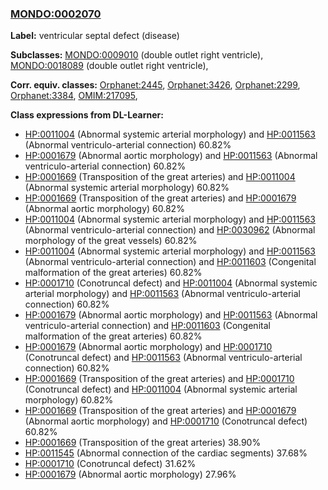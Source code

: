 
### [MONDO:0002070](http://purl.obolibrary.org/obo/MONDO_0002070)
**Label:** ventricular septal defect (disease)

**Subclasses:** [MONDO:0009010](http://purl.obolibrary.org/obo/MONDO_0009010) (double outlet right ventricle), [MONDO:0018089](http://purl.obolibrary.org/obo/MONDO_0018089) (double outlet right ventricle), 

**Corr. equiv. classes:** [Orphanet:2445](http://www.orpha.net/ORDO/Orphanet_2445), [Orphanet:3426](http://www.orpha.net/ORDO/Orphanet_3426), [Orphanet:2299](http://www.orpha.net/ORDO/Orphanet_2299), [Orphanet:3384](http://www.orpha.net/ORDO/Orphanet_3384), [OMIM:217095](http://purl.obolibrary.org/obo/OMIM_217095), 

**Class expressions from DL-Learner:**

- [HP:0011004](http://purl.obolibrary.org/obo/HP_0011004) (Abnormal systemic arterial morphology) and [HP:0011563](http://purl.obolibrary.org/obo/HP_0011563) (Abnormal ventriculo-arterial connection) 60.82%
- [HP:0001679](http://purl.obolibrary.org/obo/HP_0001679) (Abnormal aortic morphology) and [HP:0011563](http://purl.obolibrary.org/obo/HP_0011563) (Abnormal ventriculo-arterial connection) 60.82%
- [HP:0001669](http://purl.obolibrary.org/obo/HP_0001669) (Transposition of the great arteries) and [HP:0011004](http://purl.obolibrary.org/obo/HP_0011004) (Abnormal systemic arterial morphology) 60.82%
- [HP:0001669](http://purl.obolibrary.org/obo/HP_0001669) (Transposition of the great arteries) and [HP:0001679](http://purl.obolibrary.org/obo/HP_0001679) (Abnormal aortic morphology) 60.82%
- [HP:0011004](http://purl.obolibrary.org/obo/HP_0011004) (Abnormal systemic arterial morphology) and [HP:0011563](http://purl.obolibrary.org/obo/HP_0011563) (Abnormal ventriculo-arterial connection) and [HP:0030962](http://purl.obolibrary.org/obo/HP_0030962) (Abnormal morphology of the great vessels) 60.82%
- [HP:0011004](http://purl.obolibrary.org/obo/HP_0011004) (Abnormal systemic arterial morphology) and [HP:0011563](http://purl.obolibrary.org/obo/HP_0011563) (Abnormal ventriculo-arterial connection) and [HP:0011603](http://purl.obolibrary.org/obo/HP_0011603) (Congenital malformation of the great arteries) 60.82%
- [HP:0001710](http://purl.obolibrary.org/obo/HP_0001710) (Conotruncal defect) and [HP:0011004](http://purl.obolibrary.org/obo/HP_0011004) (Abnormal systemic arterial morphology) and [HP:0011563](http://purl.obolibrary.org/obo/HP_0011563) (Abnormal ventriculo-arterial connection) 60.82%
- [HP:0001679](http://purl.obolibrary.org/obo/HP_0001679) (Abnormal aortic morphology) and [HP:0011563](http://purl.obolibrary.org/obo/HP_0011563) (Abnormal ventriculo-arterial connection) and [HP:0011603](http://purl.obolibrary.org/obo/HP_0011603) (Congenital malformation of the great arteries) 60.82%
- [HP:0001679](http://purl.obolibrary.org/obo/HP_0001679) (Abnormal aortic morphology) and [HP:0001710](http://purl.obolibrary.org/obo/HP_0001710) (Conotruncal defect) and [HP:0011563](http://purl.obolibrary.org/obo/HP_0011563) (Abnormal ventriculo-arterial connection) 60.82%
- [HP:0001669](http://purl.obolibrary.org/obo/HP_0001669) (Transposition of the great arteries) and [HP:0001710](http://purl.obolibrary.org/obo/HP_0001710) (Conotruncal defect) and [HP:0011004](http://purl.obolibrary.org/obo/HP_0011004) (Abnormal systemic arterial morphology) 60.82%
- [HP:0001669](http://purl.obolibrary.org/obo/HP_0001669) (Transposition of the great arteries) and [HP:0001679](http://purl.obolibrary.org/obo/HP_0001679) (Abnormal aortic morphology) and [HP:0001710](http://purl.obolibrary.org/obo/HP_0001710) (Conotruncal defect) 60.82%
- [HP:0001669](http://purl.obolibrary.org/obo/HP_0001669) (Transposition of the great arteries) 38.90%
- [HP:0011545](http://purl.obolibrary.org/obo/HP_0011545) (Abnormal connection of the cardiac segments) 37.68%
- [HP:0001710](http://purl.obolibrary.org/obo/HP_0001710) (Conotruncal defect) 31.62%
- [HP:0001679](http://purl.obolibrary.org/obo/HP_0001679) (Abnormal aortic morphology) 27.96%


